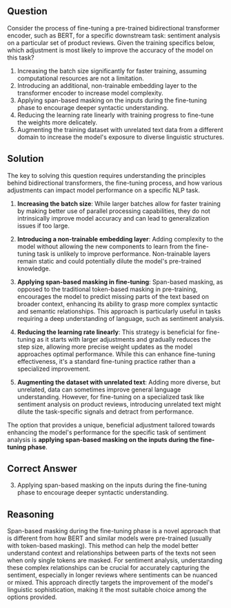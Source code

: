 ## Question
Consider the process of fine-tuning a pre-trained bidirectional transformer encoder, such as BERT, for a specific downstream task: sentiment analysis on a particular set of product reviews. Given the training specifics below, which adjustment is most likely to improve the accuracy of the model on this task?

1. Increasing the batch size significantly for faster training, assuming computational resources are not a limitation.
2. Introducing an additional, non-trainable embedding layer to the transformer encoder to increase model complexity.
3. Applying span-based masking on the inputs during the fine-tuning phase to encourage deeper syntactic understanding.
4. Reducing the learning rate linearly with training progress to fine-tune the weights more delicately.
5. Augmenting the training dataset with unrelated text data from a different domain to increase the model's exposure to diverse linguistic structures.

## Solution
The key to solving this question requires understanding the principles behind bidirectional transformers, the fine-tuning process, and how various adjustments can impact model performance on a specific NLP task.

1. **Increasing the batch size**: While larger batches allow for faster training by making better use of parallel processing capabilities, they do not intrinsically improve model accuracy and can lead to generalization issues if too large.

2. **Introducing a non-trainable embedding layer**: Adding complexity to the model without allowing the new components to learn from the fine-tuning task is unlikely to improve performance. Non-trainable layers remain static and could potentially dilute the model's pre-trained knowledge.

3. **Applying span-based masking in fine-tuning**: Span-based masking, as opposed to the traditional token-based masking in pre-training, encourages the model to predict missing parts of the text based on broader context, enhancing its ability to grasp more complex syntactic and semantic relationships. This approach is particularly useful in tasks requiring a deep understanding of language, such as sentiment analysis.

4. **Reducing the learning rate linearly**: This strategy is beneficial for fine-tuning as it starts with larger adjustments and gradually reduces the step size, allowing more precise weight updates as the model approaches optimal performance. While this can enhance fine-tuning effectiveness, it's a standard fine-tuning practice rather than a specialized improvement.

5. **Augmenting the dataset with unrelated text**: Adding more diverse, but unrelated, data can sometimes improve general language understanding. However, for fine-tuning on a specialized task like sentiment analysis on product reviews, introducing unrelated text might dilute the task-specific signals and detract from performance.

The option that provides a unique, beneficial adjustment tailored towards enhancing the model's performance for the specific task of sentiment analysis is **applying span-based masking on the inputs during the fine-tuning phase**.

## Correct Answer
3. Applying span-based masking on the inputs during the fine-tuning phase to encourage deeper syntactic understanding.

## Reasoning
Span-based masking during the fine-tuning phase is a novel approach that is different from how BERT and similar models were pre-trained (usually with token-based masking). This method can help the model better understand context and relationships between parts of the texts not seen when only single tokens are masked. For sentiment analysis, understanding these complex relationships can be crucial for accurately capturing the sentiment, especially in longer reviews where sentiments can be nuanced or mixed. This approach directly targets the improvement of the model's linguistic sophistication, making it the most suitable choice among the options provided.